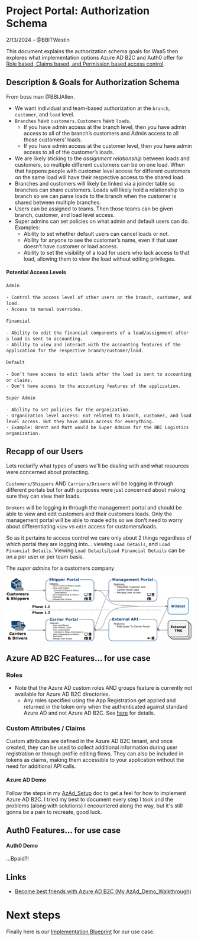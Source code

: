 # Project Portal: Authorization Schema

2/13/2024 - @BBITWestin

This document explains the authorization schema goals for WaaS then explores what implementation options Azure AD B2C and Auth0 offer for [Role based, Claims based, and Permission based access control](https://github.com/BBITWestin/My-Docs/blob/main/Auth/Auth-Challenges.md).

## Description & Goals for Authorization Schema

From boss man @BBIJAllen.

- We want individual and team-based authorization at the `branch`, `customer`, and `load` level.
- `Branches` have `customers`. `Customers` have `loads`.
  - If you have admin access at the branch level, then you have admin access to all of the branch’s customers and Admin access to all those customers’ loads.
  - If you have admin access at the customer level, then you have admin access to all of the customer’s loads.
- We are likely sticking to the _assignment relationship_ between loads and customers, so multiple different customers can be on one load. When that happens people with customer level access for different customers on the same load will have their respective access to the shared load.
- Branches and customers will likely be linked via a joinder table so branches can share customers. Loads will likely hold a relationship to branch so we can parse loads to the branch when the customer is shared between multiple branches.
- Users can be assigned to teams. Then those teams can be given branch, customer, and load level access.
- Super admins can set policies on what admin and default users can do. Examples:
  - Ability to set whether default users can cancel loads or not.
  - Ability for anyone to see the customer’s name, even if that user doesn’t have customer or load access.
  - Ability to set the visibility of a load for users who lack access to that load, allowing them to view the load without editing privileges.

#### Potential Access Levels

    Admin

    - Control the access level of other users on the branch, customer, and load.
    - Access to manual overrides.

    Financial

    - Ability to edit the financial components of a load/assignment after a load is sent to accounting.
    - Ability to view and interact with the accounting features of the application for the respective branch/customer/load.

    Default

    - Don’t have access to edit loads after the load is sent to accounting or claims.
    - Don’t have access to the accounting features of the application.

    Super Admin

    - Ability to set policies for the organization.
    - Organization level access: not related to branch, customer, and load level access. But they have admin access for everything.
    - Example: Brent and Matt would be Super Admins for the BBI Logistics organization.

## Recapp of our Users

Lets reclarify what types of users we'll be dealing with and what resources were concerned about protecting.

`Customers/Shippers` AND `Carriers/Drivers` will be logging in through different portals but for auth purposes were just concerned about making sure they can view their loads.

`Brokers` will be logging in through the management portal and should be able to view and edit customers and their customers loads. Only the management portal will be able to made edits so we don't need to worry about differentiating `view` vs `edit` access for customers/loads.

So as it pertains to access control we care only about 2 things regardless of which portal they are logging into... viewing `Load Details`, and `Load Financial Details`. Viewing `Load Details`/`Load Financial Details` can be on a per user or per team basis.

The _super admins_ for a customers company

![model](./images/model.png)

## Azure AD B2C Features... for use case

### Roles

- Note that the Azure AD custom roles AND groups feature is currently not available for Azure AD B2C directories.
  - Any roles specified using the App Registration get applied and returned in the token only when the authenticated against standard Azure AD and not Azure AD B2C. See [here](https://learn.microsoft.com/en-us/answers/questions/1056490/roled-based-authorization-in-azure-ad-b2c) for details.

### Custom Attributes / Claims

Custom attributes are defined in the Azure AD B2C tenant, and once created, they can be used to collect additional information during user registration or through profile editing flows. They can also be included in tokens as claims, making them accessible to your application without the need for additional API calls.

#### Azure AD Demo

Follow the steps in my [AzAd_Setup](https://github.com/BBITWestin/My-Docs/blob/main/Auth/AzAD_Setup.md) doc to get a feel for how to implement Azure AD B2C. I tried my best to document every step I took and the problems (along with solutions) I encountered along the way, but it's still gonna be a pain to recreate, good luck.

## Auth0 Features... for use case

#### Auth0 Demo

...Bpaid?!

## Links

- [Become best friends with Azure AD B2C (My AzAd_Demo_Walkthrough)](https://github.com/BBITWestin/My-Docs/blob/main/Auth/AzAD_Setup.md)

# Next steps

Finally here is our [Implementation Blueprint](https://github.com/BBITWestin/MyDocs/blob/main/Auth/Auth-Proposal.md) for our use case.
